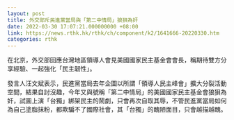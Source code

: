 ```yaml
---
layout: post
title: 外交部斥民進黨當局與「第二中情局」狼狽為奸
date: 2022-03-30 17:07:21.000000000 +08:00
link: https://news.rthk.hk/rthk/ch/component/k2/1641666-20220330.htm
categories: rthk
---
```


在北京，外交部回應台灣地區領導人會見美國國家民主基金會會長，稱期待雙方分享經驗、一起強化「民主韌性」。

發言人汪文斌表示，民進黨當局去年企圖以所謂「領導人民主峰會」擴大分裂活動空間，結果自討沒趣，今年又與號稱「第二中情局」的美國國家民主基金會狼狽為奸，試圖上演「台獨」綁架民主的鬧劇，只會再次自取其辱，不管民進黨當局如何為自己塗脂抹粉，都欺騙不了國際社會，其「台獨」的醜陋面目，只會越描越醜。
